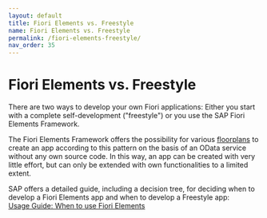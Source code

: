 ```yaml
---
layout: default
title: Fiori Elements vs. Freestyle
name: Fiori Elements vs. Freestyle
permalink: /fiori-elements-freestyle/
nav_order: 35
---
```


# Fiori Elements vs. Freestyle

There are two ways to develop your own Fiori applications: Either you start with a complete self-development ("freestyle") or you use the SAP Fiori Elements Framework.

The Fiori Elements Framework offers the possibility for various [floorplans](https://experience.sap.com/fiori-design-web/when-to-use-which-floorplan/) to create an app according to this pattern on the basis of an OData service without any own source code. In this way, an app can be created with very little effort, but can only be extended with own functionalities to a limited extent.

SAP offers a detailed guide, including a decision tree, for deciding when to develop a Fiori Elements app and when to develop a Freestyle app:<br>
[Usage Guide: When to use Fiori Elements](https://d.dam.sap.com/a/21EPJi8/SAP%20Fiori%20elements%20Usage%20Guide%20-%20August%202019.pdf)
